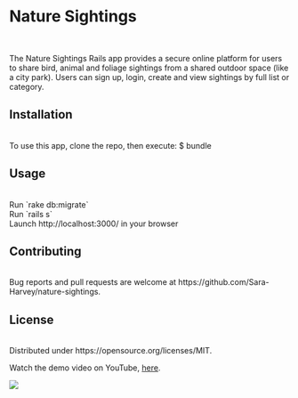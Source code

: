 <h1>Nature Sightings</h1><br>

The Nature Sightings Rails app provides a secure online platform for users to share bird, animal and foliage sightings from a shared outdoor space (like a city park). Users can sign up, login, create and view sightings by full list or category.<br>

<h2>Installation</h2><br>
To use this app, clone the repo, then execute: $ bundle<br>

<h2>Usage</h2><br>
Run `rake db:migrate`<br>
Run `rails s`<br>
Launch http://localhost:3000/ in your browser<br>

<h2>Contributing</h2><br>
Bug reports and pull requests are welcome at https://github.com/Sara-Harvey/nature-sightings.<br>

<h2>License</h2><br>
Distributed under https://opensource.org/licenses/MIT.<br>

Watch the demo video on YouTube, [here](https://www.youtube.com/watch?v=1-4tuzOSVRE&t=8s).<br>

![](nature-sightings1.gif)

